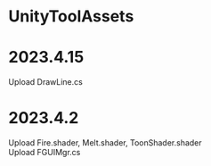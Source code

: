 # UnityToolAssets
# 2023.4.15
Upload DrawLine.cs
# 2023.4.2
Upload Fire.shader, Melt.shader, ToonShader.shader 
<br>  Upload FGUIMgr.cs
